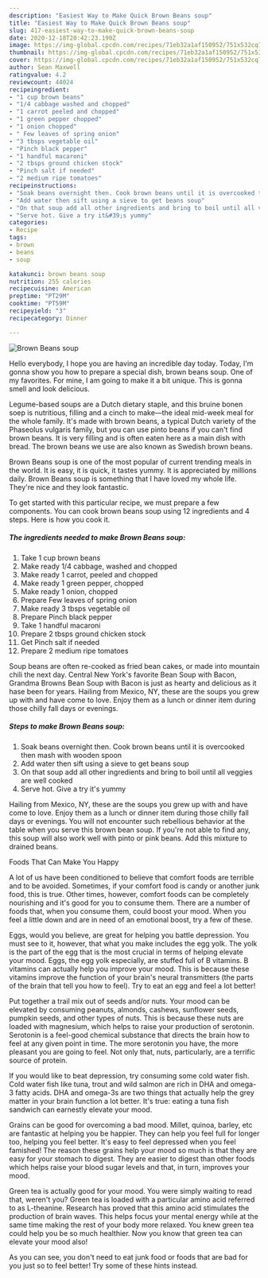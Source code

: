 ```yaml
---
description: "Easiest Way to Make Quick Brown Beans soup"
title: "Easiest Way to Make Quick Brown Beans soup"
slug: 417-easiest-way-to-make-quick-brown-beans-soup
date: 2020-12-18T20:42:23.190Z
image: https://img-global.cpcdn.com/recipes/71eb32a1af150952/751x532cq70/brown-beans-soup-recipe-main-photo.jpg
thumbnail: https://img-global.cpcdn.com/recipes/71eb32a1af150952/751x532cq70/brown-beans-soup-recipe-main-photo.jpg
cover: https://img-global.cpcdn.com/recipes/71eb32a1af150952/751x532cq70/brown-beans-soup-recipe-main-photo.jpg
author: Sean Maxwell
ratingvalue: 4.2
reviewcount: 44024
recipeingredient:
- "1 cup brown beans"
- "1/4 cabbage washed and chopped"
- "1 carrot peeled and chopped"
- "1 green pepper chopped"
- "1 onion chopped"
- " Few leaves of spring onion"
- "3 tbsps vegetable oil"
- "Pinch black pepper"
- "1 handful macaroni"
- "2 tbsps ground chicken stock"
- "Pinch salt if needed"
- "2 medium ripe tomatoes"
recipeinstructions:
- "Soak beans overnight then. Cook brown beans until it is overcooked then mash with wooden spoon"
- "Add water then sift using a sieve to get beans soup"
- "On that soup add all other ingredients and bring to boil until all veggies are well cooked"
- "Serve hot. Give a try it&#39;s yummy"
categories:
- Recipe
tags:
- brown
- beans
- soup

katakunci: brown beans soup 
nutrition: 255 calories
recipecuisine: American
preptime: "PT29M"
cooktime: "PT59M"
recipeyield: "3"
recipecategory: Dinner

---
```



![Brown Beans soup](https://img-global.cpcdn.com/recipes/71eb32a1af150952/751x532cq70/brown-beans-soup-recipe-main-photo.jpg)

Hello everybody, I hope you are having an incredible day today. Today, I'm gonna show you how to prepare a special dish, brown beans soup. One of my favorites. For mine, I am going to make it a bit unique. This is gonna smell and look delicious.

Legume-based soups are a Dutch dietary staple, and this bruine bonen soep is nutritious, filling and a cinch to make—the ideal mid-week meal for the whole family. It&#39;s made with brown beans, a typical Dutch variety of the Phaseolus vulgaris family, but you can use pinto beans if you can&#39;t find brown beans. It is very filling and is often eaten here as a main dish with bread. The brown beans we use are also known as Swedish brown beans.

Brown Beans soup is one of the most popular of current trending meals in the world. It is easy, it is quick, it tastes yummy. It is appreciated by millions daily. Brown Beans soup is something that I have loved my whole life. They're nice and they look fantastic.


To get started with this particular recipe, we must prepare a few components. You can cook brown beans soup using 12 ingredients and 4 steps. Here is how you cook it.

<!--inarticleads1-->

##### The ingredients needed to make Brown Beans soup:

1. Take 1 cup brown beans
1. Make ready 1/4 cabbage, washed and chopped
1. Make ready 1 carrot, peeled and chopped
1. Make ready 1 green pepper, chopped
1. Make ready 1 onion, chopped
1. Prepare  Few leaves of spring onion
1. Make ready 3 tbsps vegetable oil
1. Prepare Pinch black pepper
1. Take 1 handful macaroni
1. Prepare 2 tbsps ground chicken stock
1. Get Pinch salt if needed
1. Prepare 2 medium ripe tomatoes


Soup beans are often re-cooked as fried bean cakes, or made into mountain chili the next day. Central New York&#39;s favorite Bean Soup with Bacon, Grandma Browns Bean Soup with Bacon is just as hearty and delicious as it hase been for years. Hailing from Mexico, NY, these are the soups you grew up with and have come to love. Enjoy them as a lunch or dinner item during those chilly fall days or evenings. 

<!--inarticleads2-->

##### Steps to make Brown Beans soup:

1. Soak beans overnight then. Cook brown beans until it is overcooked then mash with wooden spoon
1. Add water then sift using a sieve to get beans soup
1. On that soup add all other ingredients and bring to boil until all veggies are well cooked
1. Serve hot. Give a try it&#39;s yummy


Hailing from Mexico, NY, these are the soups you grew up with and have come to love. Enjoy them as a lunch or dinner item during those chilly fall days or evenings. You will not encounter such rebellious behavior at the table when you serve this brown bean soup. If you&#39;re not able to find any, this soup will also work well with pinto or pink beans. Add this mixture to drained beans. 

Foods That Can Make You Happy


A lot of us have been conditioned to believe that comfort foods are terrible and to be avoided. Sometimes, if your comfort food is candy or another junk food, this is true. Other times, however, comfort foods can be completely nourishing and it's good for you to consume them. There are a number of foods that, when you consume them, could boost your mood. When you feel a little down and are in need of an emotional boost, try a few of these.

Eggs, would you believe, are great for helping you battle depression. You must see to it, however, that what you make includes the egg yolk. The yolk is the part of the egg that is the most crucial in terms of helping elevate your mood. Eggs, the egg yolk especially, are stuffed full of B vitamins. B vitamins can actually help you improve your mood. This is because these vitamins improve the function of your brain's neural transmitters (the parts of the brain that tell you how to feel). Try to eat an egg and feel a lot better!

Put together a trail mix out of seeds and/or nuts. Your mood can be elevated by consuming peanuts, almonds, cashews, sunflower seeds, pumpkin seeds, and other types of nuts. This is because these nuts are loaded with magnesium, which helps to raise your production of serotonin. Serotonin is a feel-good chemical substance that directs the brain how to feel at any given point in time. The more serotonin you have, the more pleasant you are going to feel. Not only that, nuts, particularly, are a terrific source of protein.

If you would like to beat depression, try consuming some cold water fish. Cold water fish like tuna, trout and wild salmon are rich in DHA and omega-3 fatty acids. DHA and omega-3s are two things that actually help the grey matter in your brain function a lot better. It's true: eating a tuna fish sandwich can earnestly elevate your mood. 

Grains can be good for overcoming a bad mood. Millet, quinoa, barley, etc are fantastic at helping you be happier. They can help you feel full for longer too, helping you feel better. It's easy to feel depressed when you feel famished! The reason these grains help your mood so much is that they are easy for your stomach to digest. They are easier to digest than other foods which helps raise your blood sugar levels and that, in turn, improves your mood.

Green tea is actually good for your mood. You were simply waiting to read that, weren't you? Green tea is loaded with a particular amino acid referred to as L-theanine. Research has proved that this amino acid stimulates the production of brain waves. This helps focus your mental energy while at the same time making the rest of your body more relaxed. You knew green tea could help you be so much healthier. Now you know that green tea can elevate your mood also!

As you can see, you don't need to eat junk food or foods that are bad for you just so to feel better! Try  some  of  these  hints  instead.

